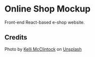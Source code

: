 # Online Shop Mockup

Front-end React-based e-shop website.

## Credits

Photo by <a href="https://unsplash.com/@kelli_mcclintock?utm_source=unsplash&utm_medium=referral&utm_content=creditCopyText">Kelli McClintock</a> on <a href="https://unsplash.com/s/photos/box?utm_source=unsplash&utm_medium=referral&utm_content=creditCopyText">Unsplash</a>
  
